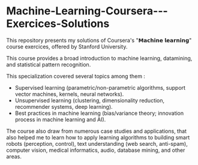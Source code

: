 # Machine-Learning-Coursera---Exercices-Solutions
This repository presents my solutions of Coursera's "𝗠𝗮𝗰𝗵𝗶𝗻𝗲 𝗹𝗲𝗮𝗿𝗻𝗶𝗻𝗴" course exercices, offered by Stanford University.

This course provides a broad introduction to machine learning, datamining, and statistical pattern recognition.

This specialization covered several topics among them :
- Supervised learning (parametric/non-parametric algorithms, support vector machines, kernels, neural networks).
- Unsupervised learning (clustering, dimensionality reduction, recommender systems, deep learning).
- Best practices in machine learning (bias/variance theory; innovation process in machine learning and AI).

The course also draw from numerous case studies and applications, that also helped me to learn how to apply learning algorithms to building smart robots (perception, control), text understanding (web search, anti-spam), computer vision, medical informatics, audio, database mining, and other areas.
